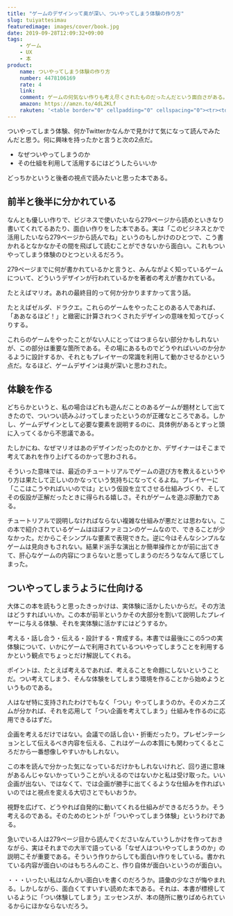 ```yaml
---
title: "ゲームのデザインって奥が深い、ついやってしまう体験の作り方"
slug: tuiyattesimau
featuredimage: images/cover/book.jpg
date: 2019-09-28T12:09:32+09:00
tags:
    - ゲーム
    - UX
    - 本
product:
    name: ついやってしまう体験の作り方
    number: 4478106169
    rate: 4
    link: 
    comment: ゲームの何気ない作りも考え尽くされたものだったんだという面白さがある。
    amazon: https://amzn.to/4dL2KLf
    rakuten: '<table border="0" cellpadding="0" cellspacing="0"><tr><td><div style="border:1px solid #95a5a6;border-radius:.75rem;background-color:#FFFFFF;width:504px;margin:0px;padding:5px;text-align:center;overflow:hidden;"><table><tr><td style="width:240px"><a href="https://hb.afl.rakuten.co.jp/hgc/11acbc01.369b1bf6.11acbc02.cabf9fe9/?pc=https%3A%2F%2Fitem.rakuten.co.jp%2Fbook%2F15986916%2F&m=http%3A%2F%2Fm.rakuten.co.jp%2Fbook%2Fi%2F19694510%2F&link_type=picttext&ut=eyJwYWdlIjoiaXRlbSIsInR5cGUiOiJwaWN0dGV4dCIsInNpemUiOiIyNDB4MjQwIiwibmFtIjoxLCJuYW1wIjoicmlnaHQiLCJjb20iOjEsImNvbXAiOiJkb3duIiwicHJpY2UiOjEsImJvciI6MSwiY29sIjoxLCJiYnRuIjoxLCJwcm9kIjowfQ%3D%3D" target="_blank" rel="nofollow noopener noreferrer" style="word-wrap:break-word;"  ><img src="https://hbb.afl.rakuten.co.jp/hgb/11acbc01.369b1bf6.11acbc02.cabf9fe9/?me_id=1213310&item_id=19694510&m=https%3A%2F%2Fthumbnail.image.rakuten.co.jp%2F%400_mall%2Fbook%2Fcabinet%2F6167%2F9784478106167.jpg%3F_ex%3D80x80&pc=https%3A%2F%2Fthumbnail.image.rakuten.co.jp%2F%400_mall%2Fbook%2Fcabinet%2F6167%2F9784478106167.jpg%3F_ex%3D240x240&s=240x240&t=picttext" border="0" style="margin:2px" alt="[商品価格に関しましては、リンクが作成された時点と現時点で情報が変更されている場合がございます。]" title="[商品価格に関しましては、リンクが作成された時点と現時点で情報が変更されている場合がございます。]"></a></td><td style="vertical-align:top;width:248px;"><p style="font-size:12px;line-height:1.4em;text-align:left;margin:0px;padding:2px 6px;word-wrap:break-word"><a href="https://hb.afl.rakuten.co.jp/hgc/11acbc01.369b1bf6.11acbc02.cabf9fe9/?pc=https%3A%2F%2Fitem.rakuten.co.jp%2Fbook%2F15986916%2F&m=http%3A%2F%2Fm.rakuten.co.jp%2Fbook%2Fi%2F19694510%2F&link_type=picttext&ut=eyJwYWdlIjoiaXRlbSIsInR5cGUiOiJwaWN0dGV4dCIsInNpemUiOiIyNDB4MjQwIiwibmFtIjoxLCJuYW1wIjoicmlnaHQiLCJjb20iOjEsImNvbXAiOiJkb3duIiwicHJpY2UiOjEsImJvciI6MSwiY29sIjoxLCJiYnRuIjoxLCJwcm9kIjowfQ%3D%3D" target="_blank" rel="nofollow noopener noreferrer" style="word-wrap:break-word;"  >「ついやってしまう」体験のつくりかた 人を動かす「直感・驚き・物語」のしくみ [ 玉樹 真一郎 ]</a><br><span >価格：1620円（税込、送料無料)</span> <span style="color:#BBB">(2019/9/28時点)</span></p><div style="margin:10px;"><a href="https://hb.afl.rakuten.co.jp/hgc/11acbc01.369b1bf6.11acbc02.cabf9fe9/?pc=https%3A%2F%2Fitem.rakuten.co.jp%2Fbook%2F15986916%2F&m=http%3A%2F%2Fm.rakuten.co.jp%2Fbook%2Fi%2F19694510%2F&link_type=picttext&ut=eyJwYWdlIjoiaXRlbSIsInR5cGUiOiJwaWN0dGV4dCIsInNpemUiOiIyNDB4MjQwIiwibmFtIjoxLCJuYW1wIjoicmlnaHQiLCJjb20iOjEsImNvbXAiOiJkb3duIiwicHJpY2UiOjEsImJvciI6MSwiY29sIjoxLCJiYnRuIjoxLCJwcm9kIjowfQ%3D%3D" target="_blank" rel="nofollow noopener noreferrer" style="word-wrap:break-word;"  ><img src="https://static.affiliate.rakuten.co.jp/makelink/rl.svg" style="float:left;max-height:27px;width:auto;margin-top:0"></a><a href="https://hb.afl.rakuten.co.jp/hgc/11acbc01.369b1bf6.11acbc02.cabf9fe9/?pc=https%3A%2F%2Fitem.rakuten.co.jp%2Fbook%2F15986916%2F%3Fscid%3Daf_pc_bbtn&m=http%3A%2F%2Fm.rakuten.co.jp%2Fbook%2Fi%2F19694510%2F%3Fscid%3Daf_pc_bbtn&link_type=picttext&ut=eyJwYWdlIjoiaXRlbSIsInR5cGUiOiJwaWN0dGV4dCIsInNpemUiOiIyNDB4MjQwIiwibmFtIjoxLCJuYW1wIjoicmlnaHQiLCJjb20iOjEsImNvbXAiOiJkb3duIiwicHJpY2UiOjEsImJvciI6MSwiY29sIjoxLCJiYnRuIjoxLCJwcm9kIjowfQ==" target="_blank" rel="nofollow noopener noreferrer" style="word-wrap:break-word;"  ><div style="float:right;width:41%;height:27px;background-color:#bf0000;color:#fff !important;font-size:12px;font-weight:500;line-height:27px;margin-left:1px;padding: 0 12px;border-radius:16px;cursor:pointer;text-align:center;">楽天で購入</div></a></div></td><tr></table></div><br><p style="color:#000000;font-size:12px;line-height:1.4em;margin:5px;word-wrap:break-word"></p></td></tr></table>'
---
```


ついやってしまう体験、何かTwitterかなんかで見かけて気になって読んでみたんだと思う。何に興味を持ったかと言うと次の2点だ。

- なぜついやってしまうのか
- その仕組を利用して活用するにはどうしたらいいか

どっちかというと後者の視点で読みたいと思った本である。

<!--more-->

## 前半と後半に分かれている

なんとも優しい作りで、ビジネスで使いたいなら279ページから読めといきなり書いてくれてるあたり、面白い作りをした本である。実は「このビジネスとかで活用したいなら279ページから読んでね」というのもしかけのひとつで、こう書かれるとなかなかその間を飛ばして読むことができないから面白い。これもついやってしまう体験のひとつといえるだろう。

279ページまでに何が書かれているかと言うと、みんながよく知っているゲームについて、どういうデザインが行われているかを著者の考えが書かれている。

たとえばマリオ。あれの最終目的って何か分かりますかって言う話。

たとえばゼルダ、ドラクエ。これらのゲームをやったことのある人であれば、「ああなるほど！」と緻密に計算されつくされたデザインの意味を知ってびっくりする。

これらのゲームをやったことがない人にとってはつまらない部分かもしれないが、この部分は重要な箇所である。その場にあるものでどうやればいいのか分かるように設計するか、それともプレイヤーの常識を利用して動かさせるかという点だ。なるほど、ゲームデザインは奥が深いと思わされた。

## 体験を作る

どちらかというと、私の場合はどれも遊んだことのあるゲームが題材として出てきたので、ついつい読みふけってしまったというのが正確なところである。しかし、ゲームデザインとして必要な要素を説明するのに、具体例があるとすっと頭に入ってくるから不思議である。

たしかにね、なぜマリオはあのデザインだったのかとか、デザイナーはそこまで考えてあれを作り上げてるのかって思わされる。

そういった意味では、最近のチュートリアルでゲームの遊び方を教えるというやり方は果たして正しいのかなっていう気持ちになってくるよね。プレイヤーに「ここはこうやればいいのでは」という仮設を立てさせる仕組みづくり、そしてその仮設が正解だったときに得られる嬉しさ。それがゲームを遊ぶ原動力である。

チュートリアルで説明しなければならない複雑な仕組みが悪だとは思わない。この本で紹介されているゲームはほぼファミコンのゲームなので、できることが少なかった。だからこそシンプルな要素で表現できた。逆に今はそんなシンプルなゲームは見向きもされない。結果ド派手な演出とか簡単操作とかが前に出てきて、肝心なゲームの内容につまらないと思ってしまうのだろうななんて感じてしまった。

## ついやってしまうように仕向ける

大体この本を読もうと思ったきっかけは、実体験に活かしたいからだ。その方法はどうすればいいか。この本が前半というかその大部分を割いて説明したプレイヤーに与える体験、それを実体験に活かすにはどうするか。

考える・話し合う・伝える・設計する・育成する。本書では最後にこの5つの実体験について、いかにゲームで利用されているついやってしまうことを利用するかという観点でちょっとだけ解説してくれる。

ポイントは、たとえば考えるであれば、考えることを命題にしないということだ。つい考えてしまう、そんな体験をしてしまう環境を作ることから始めようというものである。

人はなぜ特に支持されたわけでもなく「つい」やってしまうのか。そのメカニズムが分かれば、それを応用して「つい企画を考えてしまう」仕組みを作るのに応用できるはずだ。

企画を考えるだけではない。会議での話し合い・折衝だったり。プレゼンテーションとして伝えるべき内容を伝える、これはゲームの本質にも関わってくるところだから一番想像しやすいかもしれない。

この本を読んで分かった気になっているだけかもしれないけれど、回り道に意味があるんじゃないかっていうことがいえるのではないかと私は受け取った。いい企画が出ない、ではなくて、では企画が勝手に出てくるような仕組みを作ればいいのではと視点を変える大切さとでもいおうか。

視野を広げて、どうやれば自発的に動いてくれる仕組みができるだろうか。そう考えるのである。そのためのヒントが「ついやってしまう体験」というわけである。

急いでいる人は279ページ目から読んでくださいなんていうしかけを作っておきながら、実はそれまでの大半で語っている「なぜ人はついやってしまうのか」の説明こそが重要である。そういう作りからしても面白い作りをしている。書かれている内容が面白いのはもちろんのこと、作り自体が面白いというのが面白い。

・・・いったい私はなんかい面白いを書くのだろうか。語彙の少なさが悔やまれる。しかしながら、面白くてすいすい読めた本である。それは、本書が標榜しているように「つい体験してしまう」エッセンスが、本の随所に散りばめられているからにほかならないだろう。
